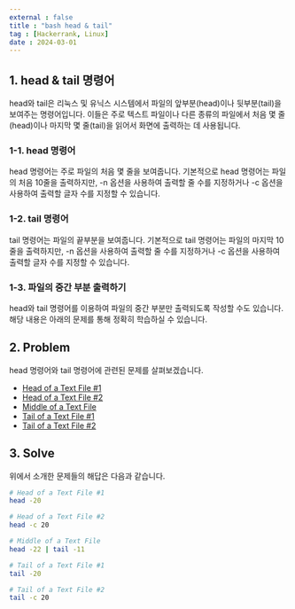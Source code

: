 ```yaml
---
external : false
title : "bash head & tail"
tag : [Hackerrank, Linux]
date : 2024-03-01
---
```


## 1. head & tail 명령어

head와 tail은 리눅스 및 유닉스 시스템에서 파일의 앞부분(head)이나 뒷부분(tail)을 보여주는 명령어입니다. 이들은 주로 텍스트 파일이나 다른 종류의 파일에서 처음 몇 줄(head)이나 마지막 몇 줄(tail)을 읽어서 화면에 출력하는 데 사용됩니다.

### 1-1. head 명령어

head 명령어는 주로 파일의 처음 몇 줄을 보여줍니다. 기본적으로 head 명령어는 파일의 처음 10줄을 출력하지만, -n 옵션을 사용하여 출력할 줄 수를 지정하거나 -c 옵션을 사용하여 출력할 글자 수를 지정할 수 있습니다.

### 1-2. tail 명령어

tail 명령어는 파일의 끝부분을 보여줍니다. 기본적으로 tail 명령어는 파일의 마지막 10줄을 출력하지만, -n 옵션을 사용하여 출력할 줄 수를 지정하거나 -c 옵션을 사용하여 출력할 글자 수를 지정할 수 있습니다.

### 1-3. 파일의 중간 부분 출력하기

head와 tail 명령어를 이용하여 파일의 중간 부분만 출력되도록 작성할 수도 있습니다. 해당 내용은 아래의 문제를 통해 정확히 학습하실 수 있습니다.

## 2. Problem

head 명령어와 tail 명령어에 관련된 문제를 살펴보겠습니다.

- [Head of a Text File #1](https://www.hackerrank.com/challenges/text-processing-head-1/problem?isFullScreen=true)
- [Head of a Text File #2](https://www.hackerrank.com/challenges/text-processing-head-2/problem?isFullScreen=true)
- [Middle of a Text File](https://www.hackerrank.com/challenges/text-processing-in-linux---the-middle-of-a-text-file/problem?isFullScreen=true)
- [Tail of a Text File #1](https://www.hackerrank.com/challenges/text-processing-tail-1/problem?isFullScreen=true)
- [Tail of a Text File #2](https://www.hackerrank.com/challenges/text-processing-tail-2/problem?isFullScreen=true)

## 3. Solve

위에서 소개한 문제들의 해답은 다음과 같습니다.

```bash
# Head of a Text File #1
head -20
```

```bash
# Head of a Text File #2
head -c 20
```

```bash
# Middle of a Text File
head -22 | tail -11
```

```bash
# Tail of a Text File #1
tail -20
```

```bash
# Tail of a Text File #2
tail -c 20
```
